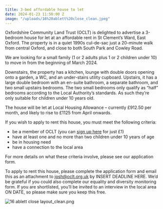 ```yaml
---
title: 3-bed affordable house to let
date: 2024-01-23 11:50:00 Z
image: "/uploads/16%20ablett%20close_clean.jpeg"
---
```


Oxfordshire Community Land Trust (OCLT) is delighted to advertise a 3-bedroom house for let at an affordable rent in St Clement’s Ward, East Oxford. The property is in a quiet 1990s cul-de-sac just a 20-minute walk from central Oxford, and close to both South Park and Cowley Road.

We are looking for a small family (1 or 2 adults plus 1 or 2 children under 10) to move in from the beginning of March 2024.

Downstairs, the property has a kitchen, lounge with double doors opening onto a garden, a WC, and an under-stairs utility cupboard. Upstairs, it has a large double bedroom with an en-suite bathroom, a separate bathroom, and two small upstairs bedrooms. The two small bedrooms only qualify as “half” bedrooms according to the Local Authority’s standards. As such they’re only suitable for children under 10 years old.

The house will be let at Local Housing Allowance – currently £912.50 per month, and likely to rise to £1125 from April onwards.

If you wish to apply to rent this house, you must meet the following criteria:

* be a member of OCLT (you can [sign up here](https://app.donorfy.com/form/J7EEWBHW62/53NSK) for just £1)
* have at least one and no more than two children under 10 years of age
* be in housing need 
* have a connection to the local area

For more details on what these criteria involve, please see our application form.

To apply to rent this house, please complete the application form and email this as an attachment to [josh@oclt.org.uk](mailto:josh@oclt.org.uk) by INSERT DEADLINE HERE. We’d be grateful if you could also complete our equality and diversity monitoring form. If you are shortlisted, you’ll be invited to an interview in the local area ON DATE, so please make sure you keep this free.

![16 ablett close layout_clean.png](/uploads/16%20ablett%20close%20layout_clean.png)